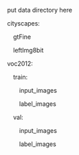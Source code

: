 put data directory here

cityscapes: 
    <p>&emsp;gtFine</p>
    <p>&emsp;leftImg8bit</p>

voc2012:
    <p>&emsp;train:</p>
        <p>&emsp;&emsp;input_images</p>
        <p>&emsp;&emsp;label_images</p>
    <p>&emsp;val:</p>
        <p>&emsp;&emsp;input_images</p>
        <p>&emsp;&emsp;label_images</p>
